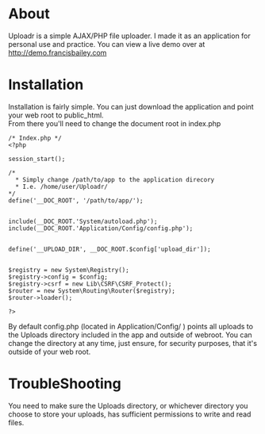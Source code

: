 About
=====================================
Uploadr is a simple AJAX/PHP file uploader.  I made it as an application for personal use and practice.
You can view a live demo over at http://demo.francisbailey.com

Installation
=====================================
Installation is fairly simple.  You can just download the application and point your web root to public_html.  
From there you'll need to change the document root in index.php

    /* Index.php */
    <?php

    session_start();

    /*
      * Simply change /path/to/app to the application direcory
      * I.e. /home/user/Uploadr/
    */
    define('__DOC_ROOT', '/path/to/app/');


    include(__DOC_ROOT.'System/autoload.php');
    include(__DOC_ROOT.'Application/Config/config.php');


    define('__UPLOAD_DIR', __DOC_ROOT.$config['upload_dir']);


    $registry = new System\Registry();
    $registry->config = $config;
    $registry->csrf = new Lib\CSRF\CSRF_Protect();
    $router = new System\Routing\Router($registry);
    $router->loader();

    ?>

By default config.php (located in Application/Config/ ) points all uploads to the Uploads directory included in the app and
outside of webroot.  You can change the directory at any time, just ensure, for security
purposes, that it's outside of your web root.

TroubleShooting
========================================
You need to make sure the Uploads directory, or whichever directory you choose to store your uploads, has sufficient
permissions to write and read files.

